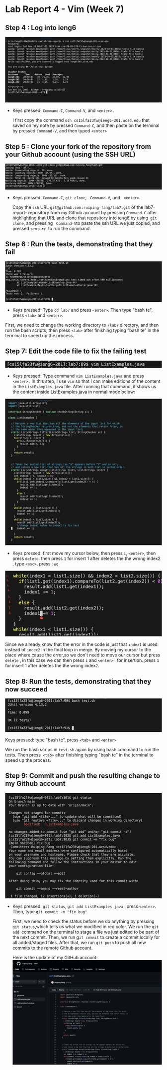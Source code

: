 # Lab Report 4 - Vim (Week 7)

## Step 4 : Log into ieng6

![unit test output](./Step4.png)

- Keys pressed: `Command-C`, `Command-V`, and `<enter>.`

  I first copy the command `ssh cs15lfa23fw@ieng6-201.ucsd.edu` that saved on my note by pressed `Command-C`, and then paste on the terminal by pressed `Command-V`, and then typed `<enter>`

## Step 5 : Clone your fork of the repository from your Github account (using the SSH URL)

![unit test output](./part5-gitclone.png)

- Keys pressed: `Command-C`, `git clone`, ` Command-V`, and ` <enter>`.

  Copy the `ssh` URL `git@github.com:ruiping-fang/lab7.git` of the lab7-report- repository from my Github account by pressing `Command-C` after highlighting that URL and clone that repository into ieng6 by using` git clone`, and pressing ` Command-V`to paste the ssh URL we just copied, and pressed `<enter> `to run the command.

## Step 6 : Run the tests, demonstrating that they fail

![unit test output](./part6-1.png)

- Keys pressed: Type `cd lab7` and press `<enter>`. Then type "bash te", press `<tab>` and `<enter>`.

First, we need to change the working directory to `/lab7` directory, and then run the bash scripts, then press `<tab>` after finishing typing "bash te" in the terminal to speed up the process.

## Step 7: Edit the code file to fix the failing test

![unit test output](./part7_vim.png)

- Keys pressed: Type command `vim ListExamples.java` and press `<enter>.`
  In this step, I use `vim` so that I can make editions of the content in the `ListExamples.java` file. After running that command, it shows us the content inside ListExamples.java in normal mode below:

![unit test output](./part7_code.png)

- Keys pressed: first move my cursor below, then press `i`, `<enter>`, then press `delete`. then press `1` for insert 1 after deletes the the wrong index2 , type `<esc>`, press `:wq`

![unit test output](./cursor.png)

Since we already know that the error in the code is just that `index1` is used instead of `index2` in the final loop in merge. By moving my cursor to the place where cause the error,so we don't need to move our cursor but press `delete` , in this case we can then press `i` and `<enter> ` for insertion. press `1` for insert 1 after deletes the the wrong index`2`.

## Step 8: Run the tests, demonstrating that they now succeed

![unit test output](./fixed.png)

Keys pressed: type "bash te", press `<tab>` and `<enter>`

We run the bash scrips in `test.sh` again by using bash command to run the tests. Then press` <tab>` after finishing typing "bash te" in the terminal to speed up the process.

## Step 9: Commit and push the resulting change to my Github account

![unit test output](./part9.png)

- Keys pressed: `git status`, `git add ListExamples.java `,press `<enter>`. Then, type `git commit -m "fix bug"`

  First, we need to check the status before we do anything by pressing `git status`,which tells us what we modified in red color.
  We run the `git add `command on the terminal to stage a file we just edited to be part of the next commit. Then, we run g`it commit` to create a commit locally for all added/staged files. After that, we run `git push` to push all new commits to the remote Github account.

  Here is the update of my GitHub account:
  ![unit test output](./afterpush.png)
